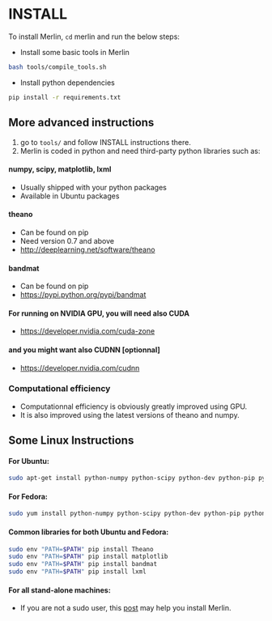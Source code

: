 # INSTALL

To install Merlin, `cd` merlin and run the below steps:

- Install some basic tools in Merlin
```sh
bash tools/compile_tools.sh
```
- Install python dependencies
```sh
pip install -r requirements.txt
```

## More advanced instructions

1. go to `tools/`  and follow INSTALL instructions there.
2. Merlin is coded in python and need third-party python libraries such as:

#### numpy, scipy, matplotlib, lxml 

- Usually shipped with your python packages 
- Available in Ubuntu packages

#### theano

- Can be found on pip
- Need version 0.7 and above
- http://deeplearning.net/software/theano

#### bandmat

- Can be found on pip
- https://pypi.python.org/pypi/bandmat

#### For running on NVIDIA GPU, you will need also CUDA

- https://developer.nvidia.com/cuda-zone

#### and you might want also CUDNN [optionnal]

- https://developer.nvidia.com/cudnn

### Computational efficiency
    
- Computationnal efficiency is obviously greatly improved using GPU.
- It is also improved using the latest versions of theano and numpy.

## Some Linux Instructions

#### For Ubuntu: 
```sh
sudo apt-get install python-numpy python-scipy python-dev python-pip python-nose g++ libopenblas-dev git libc6-dev-i386 glibc-devel.i686 csh
```

#### For Fedora: 
```sh
sudo yum install python-numpy python-scipy python-dev python-pip python-nose g++ libopenblas-dev git libc6-dev-i386 glibc-devel.i686 csh python-lxml libxslt-devel unzip
```

#### Common libraries for both Ubuntu and Fedora:
```sh
sudo env "PATH=$PATH" pip install Theano
sudo env "PATH=$PATH" pip install matplotlib
sudo env "PATH=$PATH" pip install bandmat
sudo env "PATH=$PATH" pip install lxml
```

#### For all stand-alone machines:
- If you are not a sudo user, this [post](https://cstr-edinburgh.github.io/install-merlin/) may help you install Merlin.

